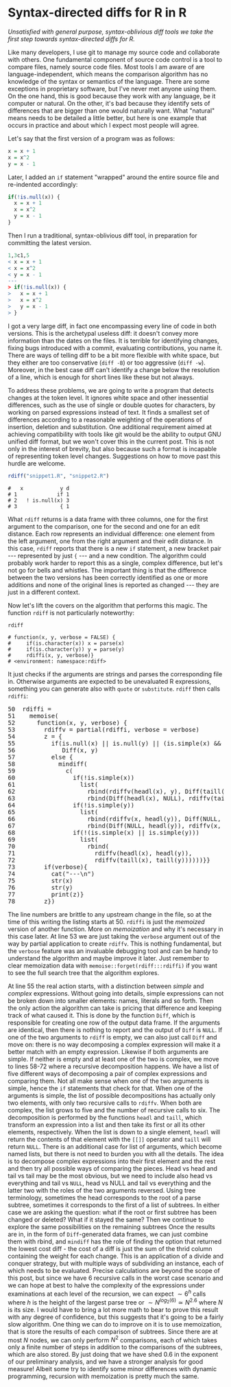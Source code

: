 

# Syntax-directed diffs for R in R

*Unsatisfied with general purpose, syntax-oblivious diff tools we take the first step towards syntax-directed diffs for R.*

Like many developers, I use git to manage my source code and collaborate with others. One fundamental component of source code control is a tool to compare files, namely source code files. Most tools I am aware of are language-independent, which means the comparison algorithm has no knowledge of the syntax or semantics of the language. There are some exceptions in proprietary software, but I've never met anyone using them. On the one hand, this is good because they work with any language, be it computer or natural. On the other, it's bad because they identify sets of differences that are bigger than one would naturally want. What "natural" means needs to be detailed a little better, but here is one example that occurs in practice and about which I expect most people will agree.

Let's say that the first version of a program was as follows:


```r
x = x + 1
x = x^2
y = x - 1
```

Later, I added an `if` statement "wrapped" around the entire source file and re-indented accordingly:


```r
if(!is.null(x)) {
  x = x + 1
  x = x^2
  y = x - 1
}
```

Then I run a traditional, syntax-oblivious diff tool, in preparation for committing the latest version.


```r
1,3c1,5
< x = x + 1
< x = x^2
< y = x - 1
---
> if(!is.null(x)) {
>   x = x + 1
>   x = x^2
>   y = x - 1
> }
```

I got a very large diff, in fact one encompassing every line of code in both versions. This is the archetypal useless diff: it doesn't convey more information than the dates on the files. It is terrible for identifying changes, fixing bugs introduced with a commit, evaluating contributions, you name it.
There are ways of telling diff to be a bit more flexible with white space, but they either are too conservative (`diff -B`) or too aggressive (`diff -w`). Moreover, in the best case diff can't identify a change below the resolution of a line, which is enough for short lines like these but not always.

To address these problems, we are going to write a program that detects changes at the token level. It ignores white space and other inessential differences, such as the use of single or double quotes for characters, by working on parsed expressions instead of text. It finds a smallest set of differences according to a reasonable weighting of the operations of insertion, deletion and substitution. One additional requirement aimed at achieving compatibility with tools like git would be the ability to output GNU unified diff format, but we won't cover this in the current post. This is not only in the interest of brevity, but also because such a format is incapable of representing token level changes. Suggestions on how to move past this hurdle are welcome.




```r
rdiff("snippet1.R", "snippet2.R")
```

```
#   x            y d
# 1             if 1
# 2   ! is.null(x) 3
# 3              { 1
```

What `rdiff` returns is a data frame with three columns, one for the first argument to the comparison, one for the second and one for an edit distance. Each row represents an individual difference: one element from the left argument, one from the right argument and their edit distance. In this case, `rdiff` reports that there is a new `if` statement, a new bracket pair --- represented by just `{` --- and a new condition. The algorithm could probably work harder to report this as a single, complex difference, but let's not go for bells and whistles. The important thing is that the difference between the two versions has been correctly identified as one or more additions and none of the original lines is reported as changed --- they are just in a different context.

Now let's lift the covers on the algorithm that performs this magic. The function `rdiff` is not particularly noteworthy:


```r
rdiff
```

```
# function(x, y, verbose = FALSE) {
#     if(is.character(x)) x = parse(x)
#     if(is.character(y)) y = parse(y)
#     rdiffi(x, y, verbose)}
# <environment: namespace:rdiff>
```

It just checks if the arguments are strings and parses the corresponding file in. Otherwise arguments are expected to be unevaluated R expressions, something you can generate also with `quote` or `substitute`. `rdiff` then calls `rdiffi`:

<html>
<head>
<style type="text/css">
.number{
	color: rgb(21,20,181) ;
}

.functioncall{
	color: red ;
}

.string{
	color: rgb(153,153,255) ;
}

.keyword{
	color: black;
}

.argument{
	color: rgb( 177,63,5) ;
}

.comment{
	color: rgb( 204,204,204) ;
}

.roxygencomment{
	color: rgb(0,151,255);
}

.formalargs{
	color: rgb(18,182,18);
}

.eqformalargs{
	color: rgb(18,182,18);
}

.assignement{
	color: rgb(55,55,98);
}

.package{
	color: rgb(150,182,37);
}

.slot{
	font-style:italic;
}

.symbol{
	color: black ;
}

.prompt{
	color: black ;
}

.line{
    color: gray ;   
}
</style>
</head>
<body>
<pre>
<span class="line">50  </span><span class="1">rdiffi</span> <span class="1">=</span>
<span class="line">51  </span>  <span class="1">memoise</span><span class="1">(</span>
<span class="line">52  </span>    <span class="1">function</span><span class="1">(</span><span class="1">x</span><span class="1">,</span> <span class="1">y</span><span class="1">,</span> <span class="1">verbose</span><span class="1">)</span> <span class="1">{</span>
<span class="line">53  </span>      <span class="1">rdiffv</span> <span class="1">=</span> <span class="1">partial</span><span class="1">(</span><span class="1">rdiffi</span><span class="1">,</span> <span class="1">verbose</span> <span class="1">=</span> <span class="1">verbose</span><span class="1">)</span>
<span class="line">54  </span>      <span class="1">z</span> <span class="1">=</span> <span class="1">{</span>
<span class="line">55  </span>        <span class="1">if</span><span class="1">(</span><span class="1">is.null</span><span class="1">(</span><span class="1">x</span><span class="1">)</span> <span class="1">||</span> <span class="1">is.null</span><span class="1">(</span><span class="1">y</span><span class="1">)</span> <span class="1">||</span> <span class="1">(</span><span class="1">is.simple</span><span class="1">(</span><span class="1">x</span><span class="1">)</span> <span class="1">&amp;&amp;</span> <span class="1">is.simple</span><span class="1">(</span><span class="1">y</span><span class="1">)</span><span class="1">)</span><span class="1">)</span>
<span class="line">56  </span>           <span class="1">Diff</span><span class="1">(</span><span class="1">x</span><span class="1">,</span> <span class="1">y</span><span class="1">)</span>
<span class="line">57  </span>        <span class="1">else</span> <span class="1">{</span>
<span class="line">58  </span>          <span class="1">mindiff</span><span class="1">(</span>
<span class="line">59  </span>            <span class="1">c</span><span class="1">(</span>
<span class="line">60  </span>              <span class="1">if</span><span class="1">(</span><span class="1">!</span><span class="1">is.simple</span><span class="1">(</span><span class="1">x</span><span class="1">)</span><span class="1">)</span>
<span class="line">61  </span>                <span class="1">list</span><span class="1">(</span>
<span class="line">62  </span>                  <span class="1">rbind</span><span class="1">(</span><span class="1">rdiffv</span><span class="1">(</span><span class="1">headl</span><span class="1">(</span><span class="1">x</span><span class="1">)</span><span class="1">,</span> <span class="1">y</span><span class="1">)</span><span class="1">,</span> <span class="1">Diff</span><span class="1">(</span><span class="1">taill</span><span class="1">(</span><span class="1">x</span><span class="1">)</span><span class="1">,</span> <span class="1">NULL</span><span class="1">)</span><span class="1">)</span><span class="1">,</span>
<span class="line">63  </span>                  <span class="1">rbind</span><span class="1">(</span><span class="1">Diff</span><span class="1">(</span><span class="1">headl</span><span class="1">(</span><span class="1">x</span><span class="1">)</span><span class="1">,</span> <span class="1">NULL</span><span class="1">)</span><span class="1">,</span> <span class="1">rdiffv</span><span class="1">(</span><span class="1">taill</span><span class="1">(</span><span class="1">x</span><span class="1">)</span><span class="1">,</span> <span class="1">y</span><span class="1">)</span><span class="1">)</span><span class="1">)</span><span class="1">,</span>
<span class="line">64  </span>              <span class="1">if</span><span class="1">(</span><span class="1">!</span><span class="1">is.simple</span><span class="1">(</span><span class="1">y</span><span class="1">)</span><span class="1">)</span>
<span class="line">65  </span>                <span class="1">list</span><span class="1">(</span>
<span class="line">66  </span>                  <span class="1">rbind</span><span class="1">(</span><span class="1">rdiffv</span><span class="1">(</span><span class="1">x</span><span class="1">,</span> <span class="1">headl</span><span class="1">(</span><span class="1">y</span><span class="1">)</span><span class="1">)</span><span class="1">,</span> <span class="1">Diff</span><span class="1">(</span><span class="1">NULL</span><span class="1">,</span> <span class="1">taill</span><span class="1">(</span><span class="1">y</span><span class="1">)</span><span class="1">)</span><span class="1">)</span><span class="1">,</span>
<span class="line">67  </span>                  <span class="1">rbind</span><span class="1">(</span><span class="1">Diff</span><span class="1">(</span><span class="1">NULL</span><span class="1">,</span> <span class="1">headl</span><span class="1">(</span><span class="1">y</span><span class="1">)</span><span class="1">)</span><span class="1">,</span> <span class="1">rdiffv</span><span class="1">(</span><span class="1">x</span><span class="1">,</span> <span class="1">taill</span><span class="1">(</span><span class="1">y</span><span class="1">)</span><span class="1">)</span><span class="1">)</span><span class="1">)</span><span class="1">,</span>
<span class="line">68  </span>              <span class="1">if</span><span class="1">(</span><span class="1">!</span><span class="1">(</span><span class="1">is.simple</span><span class="1">(</span><span class="1">x</span><span class="1">)</span> <span class="1">||</span> <span class="1">is.simple</span><span class="1">(</span><span class="1">y</span><span class="1">)</span><span class="1">)</span><span class="1">)</span>
<span class="line">69  </span>                <span class="1">list</span><span class="1">(</span>
<span class="line">70  </span>                  <span class="1">rbind</span><span class="1">(</span>
<span class="line">71  </span>                    <span class="1">rdiffv</span><span class="1">(</span><span class="1">headl</span><span class="1">(</span><span class="1">x</span><span class="1">)</span><span class="1">,</span> <span class="1">headl</span><span class="1">(</span><span class="1">y</span><span class="1">)</span><span class="1">)</span><span class="1">,</span>
<span class="line">72  </span>                    <span class="1">rdiffv</span><span class="1">(</span><span class="1">taill</span><span class="1">(</span><span class="1">x</span><span class="1">)</span><span class="1">,</span> <span class="1">taill</span><span class="1">(</span><span class="1">y</span><span class="1">)</span><span class="1">)</span><span class="1">)</span><span class="1">)</span><span class="1">)</span><span class="1">)</span><span class="1">}</span><span class="1">}</span>
<span class="line">73  </span>      <span class="1">if</span><span class="1">(</span><span class="1">verbose</span><span class="1">)</span><span class="1">{</span>
<span class="line">74  </span>        <span class="1">cat</span><span class="1">(</span><span class="1">"---\n"</span><span class="1">)</span>
<span class="line">75  </span>        <span class="1">str</span><span class="1">(</span><span class="1">x</span><span class="1">)</span>
<span class="line">76  </span>        <span class="1">str</span><span class="1">(</span><span class="1">y</span><span class="1">)</span>
<span class="line">77  </span>        <span class="1">print</span><span class="1">(</span><span class="1">z</span><span class="1">)</span><span class="1">}</span>
<span class="line">78  </span>      <span class="1">z</span><span class="1">}</span><span class="1">)</span>
</pre>
</body>
</html>

The line numbers are brittle to any upstream change in the file, so at the time of this writing the listing starts at 50. `rdiffi` is just the *memoized* version of another function. More on *memoization* and why it's necessary in this case later. At line 53 we are just taking the `verbose` argument out of the way by partial application to create `rdiffv`. This is nothing fundamental, but the `verbose` feature was an invaluable debugging tool and can be handy to understand the algorithm and maybe improve it later. Just remember to clear memoization data with `memoise::forget(rdiff:::rdiffi)` if you want to see the full search tree that the algorithm explores.

At line 55 the real action starts, with a distinction between *simple* and *complex* expressions. Without going into details, simple expressions can not be broken down into smaller elements: names, literals and so forth. Then the only action the algorithm can take is pricing that difference and keeping track of what caused it. This is done by the function `Diff`, which is responsible for creating one row of the output data frame. If the arguments are identical, then there is nothing to report and the output of `Diff` is `NULL`. If one of the two arguments to `rdiff` is empty, we can also just call `Diff` and move on: there is no way decomposing a complex expression will make it a better match with an empty expression. Likewise if both arguments are simple. If neither is empty and at least one of the two is complex, we move to lines 58-72 where a recursive decomposition happens.
We have a list of five different ways of decomposing a pair of complex expressions and comparing them. Not all make sense when one of the two arguments is simple, hence the `if` statements that check for that. When one of the arguments is simple, the list of possible decompositions has actually only two elements, with only two recursive calls to `rdiffv`. When both are complex, the list grows to five and the number of recursive calls to six.
The decomposition is performed by the functions `headl` and `taill`, which transform an expression into a list and then take its first or all its other elements, respectively. When the list is down to a single element, `headl` will return the contents of that element with the `[[]]` operator and `taill` will return `NULL`. There is an additional case for list of arguments, which become named lists, but there is not need to burden you with all the details. The idea is to decompose complex expressions into their first element and the rest and then try all possible ways of comparing the pieces. Head vs head and tail vs tail may be the most obvious, but we need to include also head vs everything and tail vs `NULL`, head vs NULL and tail vs everything and the latter two with the roles of the two arguments reversed. Using tree terminology, sometimes the head corresponds to the root of a parse subtree, sometimes it corresponds to the first of a list of subtrees. In either case we are asking the question: what if the root or first subtree has been changed or deleted? What if it stayed the same? Then we continue to explore the same possibilities on the remaining subtrees Once the results are in, in the form of `Diff`-generated data frames, we can just combine them with rbind, and `mindiff` has the role of finding the option that returned the lowest cost diff - the cost of a diff is just the sum of the thrid column containing the weight for each change. This is an application of a divide and conquer strategy, but with multiple ways of subdividing an instance, each of which needs to be evaluated. Precise calculations are beyond the scope of this post, but since we have 6 recursive calls in the worst case scenario and we can hope at best to halve the complexity of the expressions under examinations at each level of the recursion, we can expect $\sim 6^h$ calls where $h$ is the height of the largest parse tree or $\sim N^{log_2(6)} \simeq N^{2.6}$ where $N$ is its size. I would have to bring a lot more math to bear to prove this result with any degree of confidence, but this suggests that it's going to be a fairly slow algorithm. One thing we can do to improve on it is to use memoization, that is store the results of each comparison of subtrees. Since there are at most $N$ nodes, we can only perform $N^2$ comparisons, each of which takes only a finite number of steps in addition to the comparisons of the subtrees, which are also stored. By just doing that we have shed 0.6 in the exponent of our preliminary analysis, and we have a stronger analysis for good measure! Albeit some try to identify some minor differences with dynamic programming, recursion with memoization is pretty much the same.
